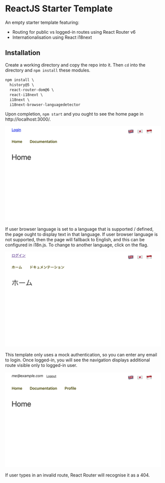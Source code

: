# ReactJS Starter Template

An empty starter template featuring:

- Routing for public vs logged-in routes using React Router v6
- Internationalisation using React i18next

## Installation

Create a working directory and copy the repo into it.  Then `cd` into the directory and `npm install` these modules.

```
npm install \
  history@5 \
  react-router-dom@6 \
  react-i18next \
  i18next \
  i18next-browser-languagedetector
```

Upon completion, `npm start` and you ought to see the home page in http://localhost:3000/.

![home](./screenshot-home.png)

If user browser language is set to a language that is supported / defined, the page ought to display text in that language.  If user browser language is not supported, then the page will fallback to English, and this can be configured in i18n.js.  To change to another language, click on the flag.

![ja](./screenshot-ja.png)

This template only uses a mock authentication, so you can enter any email to login.  Once logged-in, you will see the navigation displays additional route visible only to logged-in user.

![logged-in](./screenshot-logged-in.png)

If user types in an invalid route, React Router will recognise it as a 404.